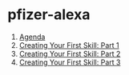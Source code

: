 # pfizer-alexa

1. [Agenda](./agenda.md)
1. [Creating Your First Skill: Part 1](./workshop_01.md)
1. [Creating Your First Skill: Part 2](./workshop_02.md)
1. [Creating Your First Skill: Part 3](./workshop_03.md)
